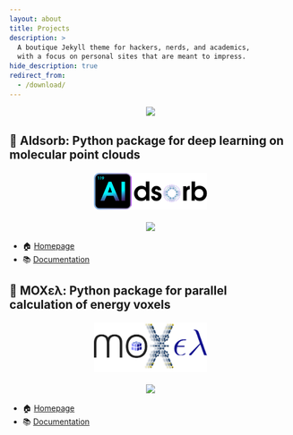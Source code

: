 ```yaml
---
layout: about
title: Projects
description: >
  A boutique Jekyll theme for hackers, nerds, and academics,
  with a focus on personal sites that are meant to impress.
hide_description: true
redirect_from:
  - /download/
---
```


<p align="center">
  <img src="https://readme-typing-svg.demolab.com?font=Roboto+Slab&weight=700&duration=3000&pause=1000&color=FFFFFF&background=101130&center=true&vCenter=true&width=520&lines=%F0%9F%97%A8%EF%B8%8F+Feel+free+to+explore+my+GitHub+profile!;%F0%9F%96%B1%EF%B8%8F+Click+the+GitHub+icon+on+the+sidebar!" />
</p>

## 💎 AIdsorb: Python package for deep learning on molecular point clouds

<h4 align="center">
  <img alt="Logo" src="https://raw.githubusercontent.com/adosar/aidsorb/master/docs/source/images/aidsorb_logo_light.svg" width="40%"/>
</h4>

<p align="center">
  <img src="https://readme-typing-svg.demolab.com?font=Roboto+Slab&weight=700&duration=3000&pause=1000&color=000000&center=true&vCenter=true&width=435&lines=pip+install+aidsorb;aidsorb-lit+fit+--config%3Dconfig.yaml" />
</p>

* 🏠 [Homepage](https://github.com/adosar/aidsorb)
* 📚 [Documentation](https://aidsorb.readthedocs.io/en/stable/)

## 💎 MOXελ: Python package for parallel calculation of energy voxels

<h4 align="center">
  <img alt="Logo" src="https://raw.githubusercontent.com/adosar/moxel/master/docs/source/images/moxel_logo.svg" width="40%"/>
</h4>

<p align="center">
  <img src="https://readme-typing-svg.demolab.com?font=Roboto+Slab&weight=700&duration=3000&pause=1000&color=000000&background=FFFFFF&center=true&vCenter=true&width=435&lines=%24+pip+install+pymoxel;%24+moxel+create+path%2Fto%2Fcifs+path%2Fto%2Fout" />
</p>

* 🏠 [Homepage](https://github.com/adosar/moxel)
* 📚 [Documentation](https://moxel.readthedocs.io/en/stable/)
